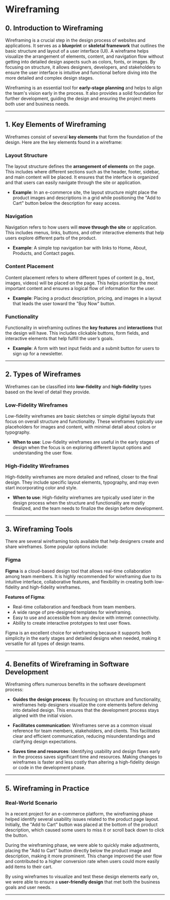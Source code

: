 # Wireframing

## 0. Introduction to Wireframing

Wireframing is a crucial step in the design process of websites and applications. It serves as a **blueprint** or **skeletal framework** that outlines the basic structure and layout of a user interface (UI). A wireframe helps visualize the arrangement of elements, content, and navigation flow without getting into detailed design aspects such as colors, fonts, or images. By focusing on structure, it allows designers, developers, and stakeholders to ensure the user interface is intuitive and functional before diving into the more detailed and complex design stages.

Wireframing is an essential tool for **early-stage planning** and helps to align the team's vision early in the process. It also provides a solid foundation for further development, guiding the design and ensuring the project meets both user and business needs.

---

## 1. Key Elements of Wireframing

Wireframes consist of several **key elements** that form the foundation of the design. Here are the key elements found in a wireframe:

### Layout Structure
The layout structure defines the **arrangement of elements** on the page. This includes where different sections such as the header, footer, sidebar, and main content will be placed. It ensures that the interface is organized and that users can easily navigate through the site or application.

- **Example**: In an e-commerce site, the layout structure might place the product images and descriptions in a grid while positioning the "Add to Cart" button below the description for easy access.

### Navigation
Navigation refers to how users will **move through the site** or application. This includes menus, links, buttons, and other interactive elements that help users explore different parts of the product.

- **Example**: A simple top navigation bar with links to Home, About, Products, and Contact pages.

### Content Placement
Content placement refers to where different types of content (e.g., text, images, videos) will be placed on the page. This helps prioritize the most important content and ensures a logical flow of information for the user.

- **Example**: Placing a product description, pricing, and images in a layout that leads the user toward the "Buy Now" button.

### Functionality
Functionality in wireframing outlines the **key features** and **interactions** that the design will have. This includes clickable buttons, form fields, and interactive elements that help fulfill the user’s goals.

- **Example**: A form with text input fields and a submit button for users to sign up for a newsletter.

---

## 2. Types of Wireframes

Wireframes can be classified into **low-fidelity** and **high-fidelity** types based on the level of detail they provide.

### Low-Fidelity Wireframes
Low-fidelity wireframes are basic sketches or simple digital layouts that focus on overall structure and functionality. These wireframes typically use placeholders for images and content, with minimal detail about colors or typography.

- **When to use**: Low-fidelity wireframes are useful in the early stages of design when the focus is on exploring different layout options and understanding the user flow.

### High-Fidelity Wireframes
High-fidelity wireframes are more detailed and refined, closer to the final design. They include specific layout elements, typography, and may even start incorporating color and style.

- **When to use**: High-fidelity wireframes are typically used later in the design process when the structure and functionality are mostly finalized, and the team needs to finalize the design before development.

---

## 3. Wireframing Tools

There are several wireframing tools available that help designers create and share wireframes. Some popular options include:

### Figma
**Figma** is a cloud-based design tool that allows real-time collaboration among team members. It is highly recommended for wireframing due to its intuitive interface, collaborative features, and flexibility in creating both low-fidelity and high-fidelity wireframes.

**Features of Figma**:
- Real-time collaboration and feedback from team members.
- A wide range of pre-designed templates for wireframing.
- Easy to use and accessible from any device with internet connectivity.
- Ability to create interactive prototypes to test user flows.

Figma is an excellent choice for wireframing because it supports both simplicity in the early stages and detailed designs when needed, making it versatile for all types of design teams.

---

## 4. Benefits of Wireframing in Software Development

Wireframing offers numerous benefits in the software development process:

- **Guides the design process**: By focusing on structure and functionality, wireframes help designers visualize the core elements before delving into detailed design. This ensures that the development process stays aligned with the initial vision.
  
- **Facilitates communication**: Wireframes serve as a common visual reference for team members, stakeholders, and clients. This facilitates clear and efficient communication, reducing misunderstandings and clarifying design expectations.
  
- **Saves time and resources**: Identifying usability and design flaws early in the process saves significant time and resources. Making changes to wireframes is faster and less costly than altering a high-fidelity design or code in the development phase.

---

## 5. Wireframing in Practice

### Real-World Scenario
In a recent project for an e-commerce platform, the wireframing phase helped identify several usability issues related to the product page layout. Initially, the "Add to Cart" button was placed at the bottom of the product description, which caused some users to miss it or scroll back down to click the button.

During the wireframing phase, we were able to quickly make adjustments, placing the "Add to Cart" button directly below the product image and description, making it more prominent. This change improved the user flow and contributed to a higher conversion rate when users could more easily add items to their cart.

By using wireframes to visualize and test these design elements early on, we were able to ensure a **user-friendly design** that met both the business goals and user needs.

---
